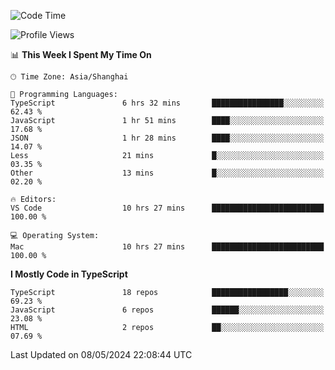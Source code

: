 <!--START_SECTION:waka-->
![Code Time](http://img.shields.io/badge/Code%20Time-6%2C044%20hrs%2035%20mins-blue)

![Profile Views](http://img.shields.io/badge/Profile%20Views-0-blue)

📊 **This Week I Spent My Time On** 

```text
🕑︎ Time Zone: Asia/Shanghai

💬 Programming Languages: 
TypeScript               6 hrs 32 mins       ████████████████░░░░░░░░░   62.43 % 
JavaScript               1 hr 51 mins        ████░░░░░░░░░░░░░░░░░░░░░   17.68 % 
JSON                     1 hr 28 mins        ████░░░░░░░░░░░░░░░░░░░░░   14.07 % 
Less                     21 mins             █░░░░░░░░░░░░░░░░░░░░░░░░   03.35 % 
Other                    13 mins             █░░░░░░░░░░░░░░░░░░░░░░░░   02.20 % 

🔥 Editors: 
VS Code                  10 hrs 27 mins      █████████████████████████   100.00 % 

💻 Operating System: 
Mac                      10 hrs 27 mins      █████████████████████████   100.00 % 
```

**I Mostly Code in TypeScript** 

```text
TypeScript               18 repos            █████████████████░░░░░░░░   69.23 % 
JavaScript               6 repos             ██████░░░░░░░░░░░░░░░░░░░   23.08 % 
HTML                     2 repos             ██░░░░░░░░░░░░░░░░░░░░░░░   07.69 % 
```




 Last Updated on 08/05/2024 22:08:44 UTC
<!--END_SECTION:waka-->
